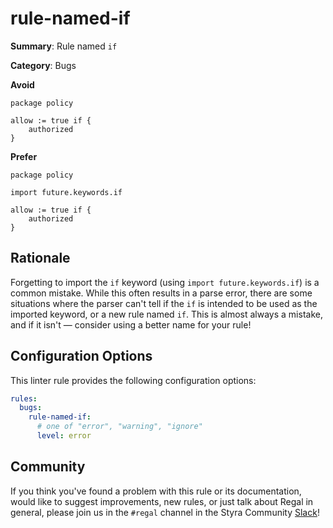 # rule-named-if

**Summary**: Rule named `if`

**Category**: Bugs

**Avoid**
```rego
package policy

allow := true if {
    authorized
}
```

**Prefer**
```rego
package policy

import future.keywords.if

allow := true if {
    authorized
}
```

## Rationale

Forgetting to import the `if` keyword (using `import future.keywords.if`) is a common mistake. While this often results
in a parse error, there are some situations where the parser can't tell if the `if` is intended to be used as the
imported keyword, or a new rule named `if`. This is almost always a mistake, and if it isn't — consider using a better
name for your rule!

## Configuration Options

This linter rule provides the following configuration options:

```yaml
rules: 
  bugs:
    rule-named-if:
      # one of "error", "warning", "ignore"
      level: error
```

## Community

If you think you've found a problem with this rule or its documentation, would like to suggest improvements, new rules,
or just talk about Regal in general, please join us in the `#regal` channel in the Styra Community
[Slack](https://communityinviter.com/apps/styracommunity/signup)!
